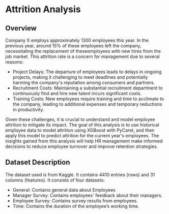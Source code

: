 # Attrition Analysis
## Overview
Company X employs approximately 1300 employees this year. In the previous year, around 15% of these employees left the company, necessitating the replacement of theseemployees with new hires from the job market. This attrition rate is a concern for management due to several reasons:
* Project Delays: The departure of employees leads to delays in ongoing projects, making it challenging to meet deadlines and potentially harming the company's reputation among consumers and partners.
* Recruitment Costs: Maintaining a substantial recruitment department to continuously find and hire new talent incurs significant costs.
* Training Costs: New employees require training and time to acclimate to the company, leading to additional expenses and temporary reductions in productivity.

Given these challenges, it is crucial to understand and model employee attrition to mitigate its impact. The goal of this analysis is to use historical employee data to model attrition using XGBoost with PyCaret, and then apply this model to predict attrition for the current year's employees. The insights gained from this analysis will help HR management make informed decisions to reduce employee turnover and improve retention strategies.

## Dataset Description
The dataset used is from Kaggle. It contains 4410 entries (rows) and 31 columns (features). It consists of four datasets:
* General: Contains general data about Employees
* Manager Survey: Contains employees' feedback about their managers.
* Employee Survey: Contains survey results from employees.
* Time: Contains the duration of the employee’s working time.
